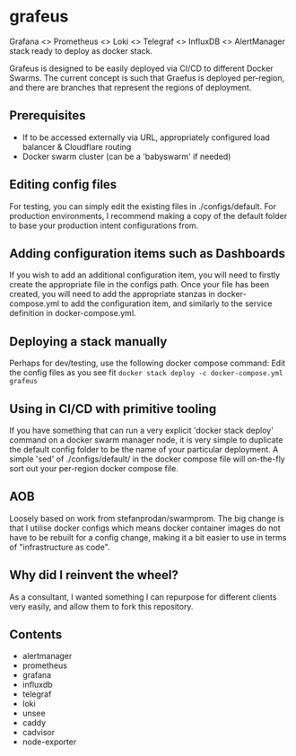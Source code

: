 # grafeus
Grafana &lt;> Prometheus &lt;> Loki &lt;> Telegraf &lt;> InfluxDB &lt;> AlertManager stack ready to deploy as docker stack.

Grafeus is designed to be easily deployed via CI/CD to different Docker Swarms. The current concept is such that Graefus is deployed per-region, and there are branches that represent the regions of deployment.

## Prerequisites
- If to be accessed externally via URL, appropriately configured load balancer & Cloudflare routing
- Docker swarm cluster (can be a 'babyswarm' if needed)

## Editing config files
For testing, you can simply edit the existing files in ./configs/default. For production environments, I recommend making a copy of the default folder to base your production intent configurations from.

## Adding configuration items such as Dashboards
If you wish to add an additional configuration item, you will need to firstly create the appropriate file in the configs path. Once your file has been created, you will need to add the appropriate stanzas in docker-compose.yml to add the configuration item, and similarly to the service definition in docker-compose.yml.

## Deploying a stack manually
Perhaps for dev/testing, use the following docker compose command:
Edit the config files as you see fit
`docker stack deploy -c docker-compose.yml grafeus`

## Using in CI/CD with primitive tooling
If you have something that can run a very explicit 'docker stack deploy' command on a docker swarm manager node, it is very simple to duplicate the default config folder to be the name of your particular deployment. A simple 'sed' of ./configs/default/ in the docker compose file will on-the-fly sort out your per-region docker compose file.

## AOB
Loosely based on work from stefanprodan/swarmprom. The big change is that I utilise docker configs which means docker container images do not have to be rebuilt for a config change, making it a bit easier to use in terms of "infrastructure as code".

## Why did I reinvent the wheel?
As a consultant, I wanted something I can repurpose for different clients very easily, and allow them to fork this repository.

## Contents
- alertmanager
- prometheus
- grafana
- influxdb
- telegraf
- loki
- unsee
- caddy
- cadvisor
- node-exporter